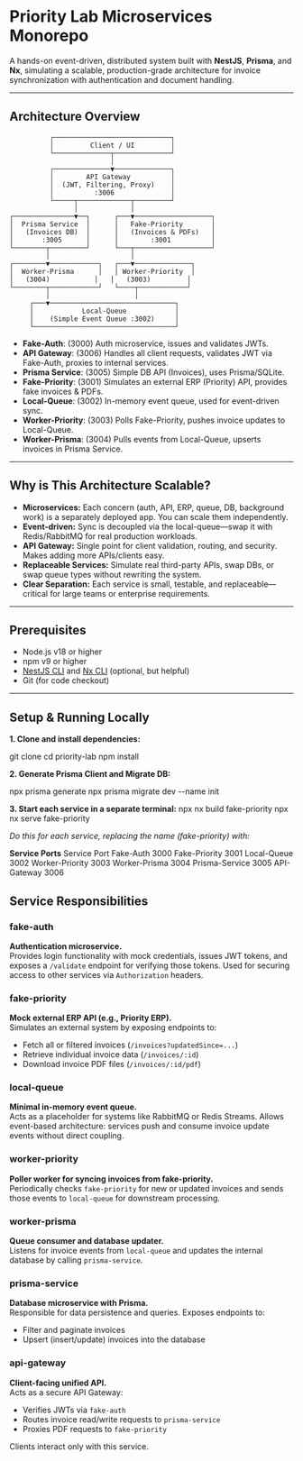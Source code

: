 # Priority Lab Microservices Monorepo

A hands-on event-driven, distributed system built with **NestJS**, **Prisma**, and **Nx**, simulating a scalable, production-grade architecture for invoice synchronization with authentication and document handling.

---

## Architecture Overview
              ┌─────────────────────────────┐
              │         Client / UI         │
              └──────────────┬──────────────┘
                             │
              ┌──────────────▼──────────────┐
              │        API Gateway          │
              │  (JWT, Filtering, Proxy)    │
              │          :3006              │
              └─────┬─────────────┬─────────┘
                    │             │
    ┌───────────────▼──┐      ┌───▼───────────────────┐
    │  Prisma Service  │      │   Fake-Priority       │
    │   (Invoices DB)  │      │   (Invoices & PDFs)   │
    │       :3005      │      │        :3001          │
    └────────┬─────────┘      └───┬───────────────────┘
             │                    │
    ┌────────▼────────────┐   ┌───▼──────────────┐
    │  Worker-Prisma      │   │ Worker-Priority  │
    │   (3004)           │   │   (3003)         │
    └────────┬────────────┘   └────┬────────────┘
             │                     │
         ┌───▼───────────────────────────────┐
         │            Local-Queue            │
         │    (Simple Event Queue :3002)     │
         └───────────────────────────────────┘

- **Fake-Auth**: (3000) Auth microservice, issues and validates JWTs.
- **API Gateway**: (3006) Handles all client requests, validates JWT via Fake-Auth, proxies to internal services.
- **Prisma Service**: (3005) Simple DB API (Invoices), uses Prisma/SQLite.
- **Fake-Priority**: (3001) Simulates an external ERP (Priority) API, provides fake invoices & PDFs.
- **Local-Queue**: (3002) In-memory event queue, used for event-driven sync.
- **Worker-Priority**: (3003) Polls Fake-Priority, pushes invoice updates to Local-Queue.
- **Worker-Prisma**: (3004) Pulls events from Local-Queue, upserts invoices in Prisma Service.

---

## Why is This Architecture Scalable?

- **Microservices:** Each concern (auth, API, ERP, queue, DB, background work) is a separately deployed app. You can scale them independently.
- **Event-driven:** Sync is decoupled via the local-queue—swap it with Redis/RabbitMQ for real production workloads.
- **API Gateway:** Single point for client validation, routing, and security. Makes adding more APIs/clients easy.
- **Replaceable Services:** Simulate real third-party APIs, swap DBs, or swap queue types without rewriting the system.
- **Clear Separation:** Each service is small, testable, and replaceable—critical for large teams or enterprise requirements.

---

## Prerequisites

- Node.js v18 or higher
- npm v9 or higher
- [NestJS CLI](https://docs.nestjs.com/cli/overview) and [Nx CLI](https://nx.dev/) (optional, but helpful)
- Git (for code checkout)

---

## Setup & Running Locally

**1. Clone and install dependencies:**

git clone <your-repo-url>
cd priority-lab
npm install

**2. Generate Prisma Client and Migrate DB:**

npx prisma generate
npx prisma migrate dev --name init

**3. Start each service in a separate terminal:**
npx nx build fake-priority
npx nx serve fake-priority

*Do this for each service, replacing the name (fake-priority) with:*


**Service Ports**
Service	Port
Fake-Auth	3000
Fake-Priority	3001
Local-Queue	3002
Worker-Priority	3003
Worker-Prisma	3004
Prisma-Service	3005
API-Gateway	3006

## Service Responsibilities

### fake-auth
**Authentication microservice.**  
Provides login functionality with mock credentials, issues JWT tokens, and exposes a `/validate` endpoint for verifying those tokens. Used for securing access to other services via `Authorization` headers.

### fake-priority
**Mock external ERP API (e.g., Priority ERP).**  
Simulates an external system by exposing endpoints to:
- Fetch all or filtered invoices (`/invoices?updatedSince=...`)
- Retrieve individual invoice data (`/invoices/:id`)
- Download invoice PDF files (`/invoices/:id/pdf`)

### local-queue
**Minimal in-memory event queue.**  
Acts as a placeholder for systems like RabbitMQ or Redis Streams. Allows event-based architecture: services push and consume invoice update events without direct coupling.

### worker-priority
**Poller worker for syncing invoices from fake-priority.**  
Periodically checks `fake-priority` for new or updated invoices and sends those events to `local-queue` for downstream processing.

### worker-prisma
**Queue consumer and database updater.**  
Listens for invoice events from `local-queue` and updates the internal database by calling `prisma-service`.

### prisma-service
**Database microservice with Prisma.**  
Responsible for data persistence and queries. Exposes endpoints to:
- Filter and paginate invoices
- Upsert (insert/update) invoices into the database

### api-gateway
**Client-facing unified API.**  
Acts as a secure API Gateway:
- Verifies JWTs via `fake-auth`
- Routes invoice read/write requests to `prisma-service`
- Proxies PDF requests to `fake-priority`

Clients interact only with this service.
